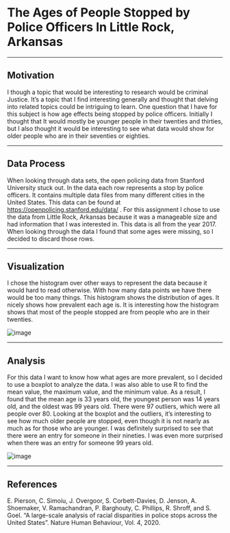 # The Ages of People Stopped by Police Officers In Little Rock, Arkansas
---
## Motivation

I though a topic that would be interesting to research would be criminal Justice. It’s a topic that I find interesting generally and thought that delving into related topics could be intriguing to learn. One question that I have for this subject is how age effects being stopped by police officers. Initially I thought that It would mostly be younger people in their twenties and thirties, but I also thought it would be interesting to see what data would show for older people who are in their seventies or eighties.

---

## Data Process

When looking through data sets, the open policing data from Stanford University stuck out.  In the data each row represents a stop by police officers. It contains multiple data files from many different cities in the United States. This data can be found at https://openpolicing.stanford.edu/data/ . For this assignment I chose to use the data from Little Rock, Arkansas because it was a manageable size and had information that I was interested in. This data is all from the year 2017. When looking through the data I found that some ages were missing, so I decided to discard those rows. 


---
## Visualization

I chose the histogram over other ways to represent the data because it would hard to read otherwise. With how many data points we have there would be too many things. This histogram shows the distribution of ages. It nicely shows how prevalent each age is. It is interesting how the histogram shows that most of the people stopped are from people who are in their twenties. 

![image](https://user-images.githubusercontent.com/91351877/144730934-909bfd1c-1e26-47c2-a321-cfdd14d3b88f.png)

---
## Analysis

For this data I want to know how what ages are more prevalent, so I decided to use a boxplot to analyze the data.  I was also able to use R to find the mean value, the maximum value, and the minimum value. As a result, I found that the mean age is 33 years old, the youngest person was 14 years old, and the oldest was 99 years old. There were 97 outliers, which were all people over 80. Looking at the boxplot and the outliers, it’s interesting to see how much older people are stopped, even though it is not nearly as much as for those who are younger. I was definitely surprised to see that there were an entry for someone in their nineties. I was even more surprised when there was an entry for someone 99 years old.

![image](https://user-images.githubusercontent.com/91351877/144730743-ed2f8072-edb2-4673-9b3e-2b073a04ea56.png)

---
## References
E. Pierson, C. Simoiu, J. Overgoor, S. Corbett-Davies, D. Jenson, A. Shoemaker, V. Ramachandran, P. Barghouty, C. Phillips, R. Shroff, and S. Goel. “A large-scale analysis of racial disparities in police stops across the United States”. Nature Human Behaviour, Vol. 4, 2020.
